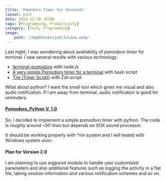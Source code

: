 ```yaml
---
title: 'Pomodoro timer for terminal'
layout: post
date: 2014-12-28 +0700
tags: [Programming, Productivity]
category: [Tech, Programming]
image: 
    path: "/dq00shcbvsje5lfulaom.webp"
---
```


 Last night, I was wondering about availability of pomodoro timer for terminal. I saw several results with various technology.

* <a href="https://github.com/Juev/terminal-pomodoro" target="_blank"> terminal-pomodoro</a> with node.js
* <a href="http://magnatecha.com/very-simple-pomodoro-timer-for-a-terminal/" target="_blank">A very simple Pomodoro timer for a terminal</a> with bash script
* <a href="https://github.com/ggustafsson/Tim" target="_blank">Tim (Timer Script)</a> with Zsh script

What about python? I want the small tool which gives me visual and also audio notification. If I am away from terminal, audio notification is good for reminders. 

#### <a href="https://github.com/aungthurhahein/pomodoro_python" target="_blank">Pomodoro_Python V. 1.0</a>

So, I decided to implement a simple pomodoro timer with python. The code is roughly around ~50 lines but depends on SOX sound processor.

It should be working properly with *nix system and I will tested with Windows system soon. 

#### Plan for Version 2.0

I am planning to use argparse module to handle user customized parameters  and also additional features such as logging the activity in a flat file, taking session information and various notification schemes and so on.
 



